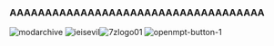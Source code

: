 ### AAAAAAAAAAAAAAAAAAAAAAAAAAAAAAAAAAAA
![modarchive](https://user-images.githubusercontent.com/37962225/120224079-b5c84b80-c210-11eb-91b0-7c9d0f2ba1cd.gif) ![ieisevil](https://user-images.githubusercontent.com/37962225/120224104-c4aefe00-c210-11eb-880c-c3e55b8db34a.gif)![7zlogo01](https://user-images.githubusercontent.com/37962225/120224164-e5775380-c210-11eb-887c-8f376a31e7c7.png) ![openmpt-button-1](https://user-images.githubusercontent.com/37962225/120224166-e5775380-c210-11eb-901c-81dd324fa775.png)<br>
<!--
**vhoda/vhoda** is a ✨ _special_ ✨ repository because its `README.md` (this file) appears on your GitHub profile.

Here are some ideas to get you started:

- 🔭 I’m currently working on ...
- 🌱 I’m currently learning ...
- 👯 I’m looking to collaborate on ...
- 🤔 I’m looking for help with ...
- 💬 Ask me about ...
- 📫 How to reach me: ...
- 😄 Pronouns: ...
- ⚡ Fun fact: ...
-->
